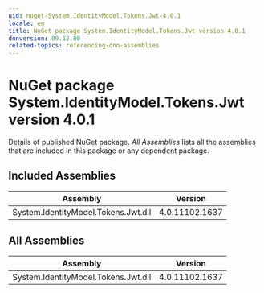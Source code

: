 ```yaml
---
uid: nuget-System.IdentityModel.Tokens.Jwt-4.0.1
locale: en
title: NuGet package System.IdentityModel.Tokens.Jwt version 4.0.1
dnnversion: 09.12.00
related-topics: referencing-dnn-assemblies
---
```


# NuGet package System.IdentityModel.Tokens.Jwt version 4.0.1
Details of published NuGet package.
*All Assemblies* lists all the assemblies that are included in this package or any dependent package.

## Included Assemblies

|Assembly|Version|
|---|---|
|System.IdentityModel.Tokens.Jwt.dll|4.0.11102.1637|

## All Assemblies

|Assembly|Version|
|---|---|
|System.IdentityModel.Tokens.Jwt.dll|4.0.11102.1637|

